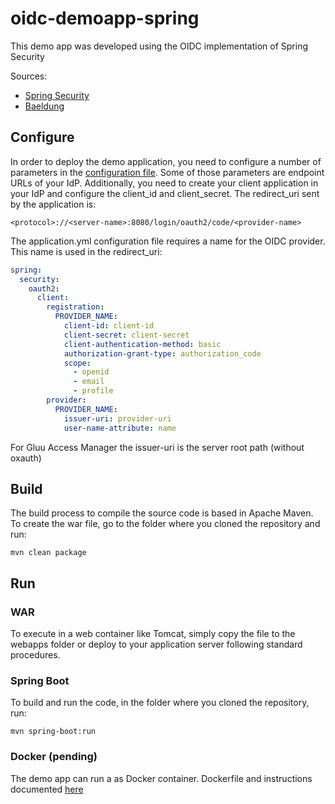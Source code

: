 # oidc-demoapp-spring
This demo app was developed using the OIDC implementation of Spring Security
 
Sources:
 - [Spring Security](https://projects.spring.io/spring-security-oauth/docs/oauth2.html)
 - [Baeldung](https://www.baeldung.com/spring-security-openid-connect)

## Configure
In order to deploy the demo application, you need to configure a number of parameters in the [configuration file](src/main/resources/application.yml).
Some of those parameters are endpoint URLs of your IdP.
Additionally, you need to create your client application in your IdP and configure the client_id and client_secret. 
The redirect_uri sent by the application is:

    <protocol>://<server-name>:8080/login/oauth2/code/<provider-name> 

The application.yml configuration file requires a name for the OIDC provider. This name is used in the redirect_uri:
```yaml
spring:
  security:
    oauth2:
      client:
        registration:
          PROVIDER_NAME:
            client-id: client-id
            client-secret: client-secret
            client-authentication-method: basic
            authorization-grant-type: authorization_code
            scope:
              - openid
              - email
              - profile
        provider:
          PROVIDER_NAME:
            issuer-uri: provider-uri
            user-name-attribute: name
```

For Gluu Access Manager the issuer-uri is the server root path (without oxauth)

## Build
The build process to compile the source code is based in Apache Maven.
To create the war file, go to the folder where you cloned the repository and run:

    mvn clean package

## Run

### WAR
To execute in a web container like Tomcat, simply copy the file to the webapps folder or deploy to your application server following standard procedures.

### Spring Boot
To build and run the code, in the folder where you cloned the repository, run:

    mvn spring-boot:run

### Docker (pending)
The demo app can run a as Docker container.
Dockerfile and instructions documented [here](docker/)